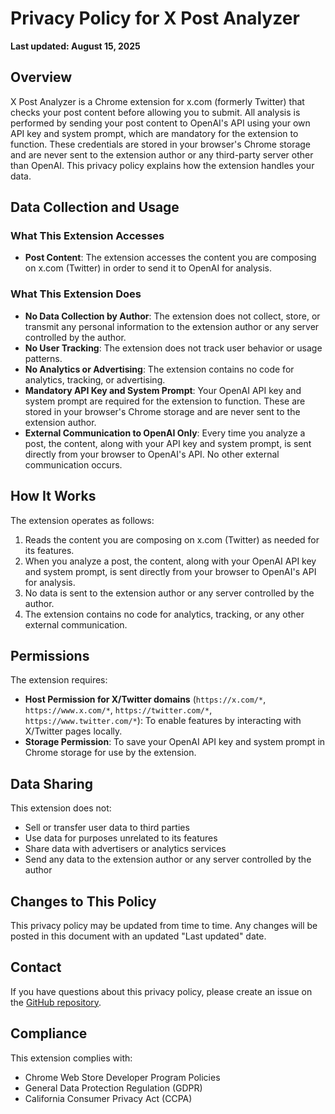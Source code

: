 # Privacy Policy for X Post Analyzer

**Last updated: August 15, 2025**

## Overview

X Post Analyzer is a Chrome extension for x.com (formerly Twitter) that checks your post content before allowing you to submit. All analysis is performed by sending your post content to OpenAI's API using your own API key and system prompt, which are mandatory for the extension to function. These credentials are stored in your browser's Chrome storage and are never sent to the extension author or any third-party server other than OpenAI. This privacy policy explains how the extension handles your data.

## Data Collection and Usage

### What This Extension Accesses

- **Post Content**: The extension accesses the content you are composing on x.com (Twitter) in order to send it to OpenAI for analysis.

### What This Extension Does

- **No Data Collection by Author**: The extension does not collect, store, or transmit any personal information to the extension author or any server controlled by the author.
- **No User Tracking**: The extension does not track user behavior or usage patterns.
- **No Analytics or Advertising**: The extension contains no code for analytics, tracking, or advertising.
- **Mandatory API Key and System Prompt**: Your OpenAI API key and system prompt are required for the extension to function. These are stored in your browser's Chrome storage and are never sent to the extension author.
- **External Communication to OpenAI Only**: Every time you analyze a post, the content, along with your API key and system prompt, is sent directly from your browser to OpenAI's API. No other external communication occurs.

## How It Works

The extension operates as follows:

1. Reads the content you are composing on x.com (Twitter) as needed for its features.
2. When you analyze a post, the content, along with your OpenAI API key and system prompt, is sent directly from your browser to OpenAI's API for analysis.
3. No data is sent to the extension author or any server controlled by the author.
4. The extension contains no code for analytics, tracking, or any other external communication.

## Permissions

The extension requires:

- **Host Permission for X/Twitter domains** (`https://x.com/*`, `https://www.x.com/*`, `https://twitter.com/*`, `https://www.twitter.com/*`): To enable features by interacting with X/Twitter pages locally.
- **Storage Permission**: To save your OpenAI API key and system prompt in Chrome storage for use by the extension.

## Data Sharing

This extension does not:

- Sell or transfer user data to third parties
- Use data for purposes unrelated to its features
- Share data with advertisers or analytics services
- Send any data to the extension author or any server controlled by the author

## Changes to This Policy

This privacy policy may be updated from time to time. Any changes will be posted in this document with an updated "Last updated" date.

## Contact

If you have questions about this privacy policy, please create an issue on the [GitHub repository](https://github.com/imranbarbhuiya/post-analyzer).

## Compliance

This extension complies with:

- Chrome Web Store Developer Program Policies
- General Data Protection Regulation (GDPR)
- California Consumer Privacy Act (CCPA)
